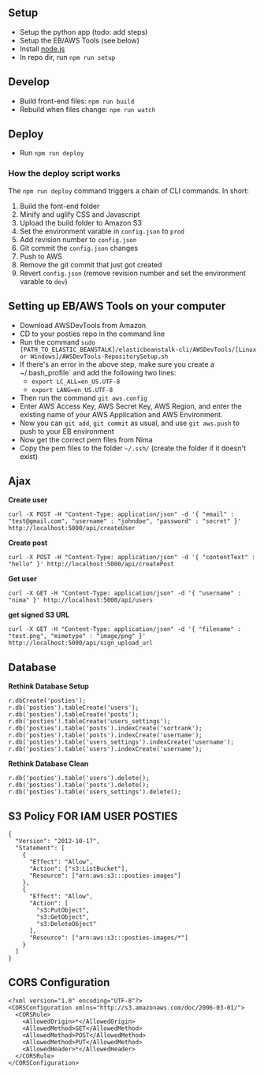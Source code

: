 ## Setup
- Setup the python app (todo: add steps)
- Setup the EB/AWS Tools (see below)
- Install [node.js](http://nodejs.org/)
- In repo dir, run `npm run setup`

## Develop
- Build front-end files: `npm run build`
- Rebuild when files change: `npm run watch`

## Deploy
- Run `npm run deploy`

### How the deploy script works
The `npm run deploy` command triggers a chain of CLI commands. In short:
 1. Build the font-end folder
 2. Minify and uglify CSS and Javascript
 3. Upload the build folder to Amazon S3
 4. Set the environment varable in `config.json` to `prod`
 5. Add revision number to `config.json`
 6. Git commit the `config.json` changes
 7. Push to AWS
 8. Remove the git commit that just got created
 9. Revert `config.json` (remove revision number and set the environment varable to `dev`)

## Setting up EB/AWS Tools on your computer
- Download AWSDevTools from Amazon
- CD to your posties repo in the command line
- Run the command `sudo [PATH_TO_ELASTIC_BEANSTALK]/elasticbeanstalk-cli/AWSDevTools/[Linux or Windows]/AWSDevTools-RepositorySetup.sh`
- If there's an error in the above step, make sure you create a ~/.bash_profile` and add the following two lines:
  - `export LC_ALL=en_US.UTF-8`
  - `export LANG=en_US.UTF-8`
- Then run the command `git aws.config`
- Enter AWS Access Key, AWS Secret Key, AWS Region, and enter the existing name of your AWS Application and AWS Environment.
- Now you can `git add`, `git commit` as usual, and use `git aws.push` to push to your EB environment
- Now get the correct pem files from Nima
- Copy the pem files to the folder `~/.ssh/` (create the folder if it doesn't exist)

## Ajax
**Create user**
```
curl -X POST -H "Content-Type: application/json" -d '{ "email" : "test@gmail.com", "username" : "johndoe", "password" : "secret" }' http://localhost:5000/api/createUser
```

**Create post**
```
curl -X POST -H "Content-Type: application/json" -d '{ "contentText" : "hello" }' http://localhost:5000/api/createPost
```

**Get user**
```
curl -X GET -H "Content-Type: application/json" -d '{ "username" : "nima" }' http://localhost:5000/api/users
```

**get signed S3 URL**
```
curl -X GET -H "Content-Type: application/json" -d '{ "filename" : "test.png", "mimetype" : "image/png" }' http://localhost:5000/api/sign_upload_url
```
## Database
**Rethink Database Setup**
```
r.dbCreate('posties');
r.db('posties').tableCreate('users');
r.db('posties').tableCreate('posts');
r.db('posties').tableCreate('users_settings');
r.db('posties').table('posts').indexCreate('sortrank');
r.db('posties').table('posts').indexCreate('username');
r.db('posties').table('users_settings').indexCreate('username');
r.db('posties').table('users').indexCreate('username');
```

**Rethink Database Clean**
```
r.db('posties').table('users').delete();
r.db('posties').table('posts').delete();
r.db('posties').table('users_settings').delete();
```

## S3 Policy FOR IAM USER POSTIES
```
{
  "Version": "2012-10-17",
  "Statement": [
    {
      "Effect": "Allow",
      "Action": ["s3:ListBucket"],
      "Resource": ["arn:aws:s3:::posties-images"]
    },
    {
      "Effect": "Allow",
      "Action": [
        "s3:PutObject",
        "s3:GetObject",
        "s3:DeleteObject"
      ],
      "Resource": ["arn:aws:s3:::posties-images/*"]
    }
  ]
}
```

## CORS Configuration
```
<?xml version="1.0" encoding="UTF-8"?>
<CORSConfiguration xmlns="http://s3.amazonaws.com/doc/2006-03-01/">
  <CORSRule>
    <AllowedOrigin>*</AllowedOrigin>
    <AllowedMethod>GET</AllowedMethod>
    <AllowedMethod>POST</AllowedMethod>
    <AllowedMethod>PUT</AllowedMethod>
    <AllowedHeader>*</AllowedHeader>
  </CORSRule>
</CORSConfiguration>
```
